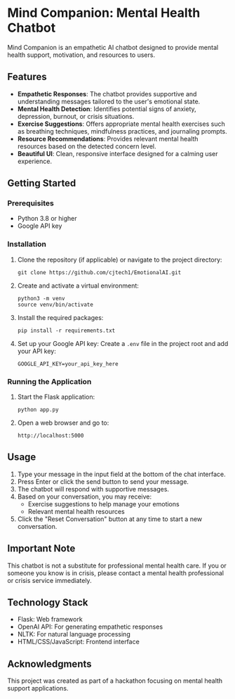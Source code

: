 # Mind Companion: Mental Health Chatbot

Mind Companion is an empathetic AI chatbot designed to provide mental health support, motivation, and resources to users.

## Features

- **Empathetic Responses**: The chatbot provides supportive and understanding messages tailored to the user's emotional state.
- **Mental Health Detection**: Identifies potential signs of anxiety, depression, burnout, or crisis situations.
- **Exercise Suggestions**: Offers appropriate mental health exercises such as breathing techniques, mindfulness practices, and journaling prompts.
- **Resource Recommendations**: Provides relevant mental health resources based on the detected concern level.
- **Beautiful UI**: Clean, responsive interface designed for a calming user experience.

## Getting Started

### Prerequisites

- Python 3.8 or higher
- Google API key

### Installation

1. Clone the repository (if applicable) or navigate to the project directory:

   ```
   git clone https://github.com/cjtech1/EmotionalAI.git
   ```

2. Create and activate a virtual environment:

   ```
   python3 -m venv
   source venv/bin/activate
   ```

3. Install the required packages:

   ```
   pip install -r requirements.txt
   ```

4. Set up your Google API key:
   Create a `.env` file in the project root and add your API key:
   ```
   GOOGLE_API_KEY=your_api_key_here
   ```

### Running the Application

1. Start the Flask application:

   ```
   python app.py
   ```

2. Open a web browser and go to:
   ```
   http://localhost:5000
   ```

## Usage

1. Type your message in the input field at the bottom of the chat interface.
2. Press Enter or click the send button to send your message.
3. The chatbot will respond with supportive messages.
4. Based on your conversation, you may receive:
   - Exercise suggestions to help manage your emotions
   - Relevant mental health resources
5. Click the "Reset Conversation" button at any time to start a new conversation.

## Important Note

This chatbot is not a substitute for professional mental health care. If you or someone you know is in crisis, please contact a mental health professional or crisis service immediately.

## Technology Stack

- Flask: Web framework
- OpenAI API: For generating empathetic responses
- NLTK: For natural language processing
- HTML/CSS/JavaScript: Frontend interface

## Acknowledgments

This project was created as part of a hackathon focusing on mental health support applications.
